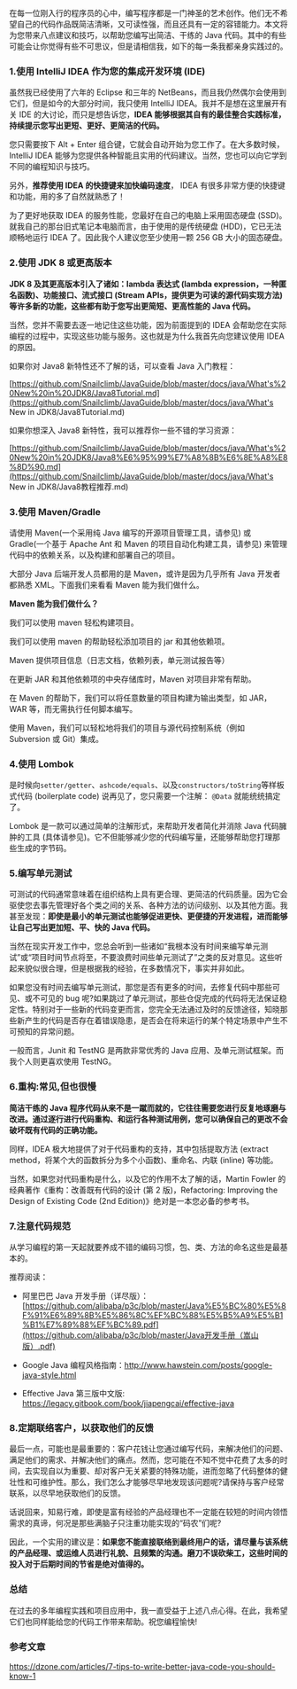 在每一位刚入行的程序员的心中，编写程序都是一门神圣的艺术创作。他们无不希望自己的代码作品既简洁清晰，又可读性强，而且还具有一定的容错能力。本文将为您带来八点建议和技巧，以帮助您编写出简洁、干练的 Java 代码。其中的有些可能会让你觉得有些不可思议，但是请相信我，如下的每一条我都亲身实践过的。

### 1.使用 IntelliJ IDEA 作为您的集成开发环境 (IDE)

虽然我已经使用了六年的 Eclipse 和三年的 NetBeans，而且我仍然偶尔会使用到它们，但是如今的大部分时间，我只使用 IntelliJ IDEA。我并不是想在这里展开有关 IDE 的大讨论，而只是想告诉您，**IDEA 能够根据其自有的最佳整合实践标准，持续提示您写出更短、更好、更简洁的代码。**

您只需要按下 Alt + Enter 组合键，它就会自动开始为您工作了。在大多数时候，IntelliJ IDEA 能够为您提供各种智能且实用的代码建议。当然，您也可以向它学到不同的编程知识与技巧。

另外，**推荐使用 IDEA 的快捷键来加快编码速度**， IDEA 有很多非常方便的快捷键和功能，用的多了自然就熟悉了！

为了更好地获取 IDEA 的服务性能，您最好在自己的电脑上采用固态硬盘 (SSD)。就我自己的那台旧式笔记本电脑而言，由于使用的是传统硬盘 (HDD)，它已无法顺畅地运行 IDEA 了。因此我个人建议您至少使用一颗 256 GB 大小的固态硬盘。

### 2.使用 JDK 8 或更高版本

**JDK 8 及其更高版本引入了诸如：lambda 表达式 (lambda expression，一种匿名函数)、功能接口、流式接口 (Stream APIs，提供更为可读的源代码实现方法) 等许多新的功能，这些都有助于您写出更简短、更高性能的 Java 代码。**

当然，您并不需要去逐一地记住这些功能，因为前面提到的 IDEA 会帮助您在实际编程的过程中，实现这些功能与服务。这也就是为什么我首先向您建议使用 IDEA 的原因。

如果你对 Java8 新特性还不了解的话，可以查看 Java 入门教程：

[https://github.com/Snailclimb/JavaGuide/blob/master/docs/java/What's%20New%20in%20JDK8/Java8Tutorial.md](https://github.com/Snailclimb/JavaGuide/blob/master/docs/java/What's New in JDK8/Java8Tutorial.md)

如果你想深入 Java8 新特性，我可以推荐你一些不错的学习资源：

[https://github.com/Snailclimb/JavaGuide/blob/master/docs/java/What's%20New%20in%20JDK8/Java8%E6%95%99%E7%A8%8B%E6%8E%A8%E8%8D%90.md](https://github.com/Snailclimb/JavaGuide/blob/master/docs/java/What's New in JDK8/Java8教程推荐.md)

### 3.使用 Maven/Gradle

请使用 Maven(一个采用纯 Java 编写的开源项目管理工具，请参见) 或 Gradle(一个基于 Apache Ant 和 Maven 的项目自动化构建工具，请参见) 来管理代码中的依赖关系，以及构建和部署自己的项目。

大部分 Java 后端开发人员都用的是 Maven，或许是因为几乎所有 Java 开发者都熟悉 XML。下面我们来看看 Maven 能为我们做什么。

**Maven 能为我们做什么？**

我们可以使用 maven 轻松构建项目。

我们可以使用 maven 的帮助轻松添加项目的 jar 和其他依赖项。

Maven 提供项目信息（日志文档，依赖列表，单元测试报告等）

在更新 JAR 和其他依赖项的中央存储库时，Maven 对项目非常有帮助。

在 Maven 的帮助下，我们可以将任意数量的项目构建为输出类型，如 JAR，WAR 等，而无需执行任何脚本编写。

使用 Maven，我们可以轻松地将我们的项目与源代码控制系统（例如 Subversion 或 Git）集成。

### 4.使用 Lombok

是时候向`setter/getter`、`ashcode/equals`、以及`constructors/toString`等样板式代码 (boilerplate code) 说再见了，您只需要一个注解： `@Data` 就能统统搞定了。

Lombok 是一款可以通过简单的注解形式，来帮助开发者简化并消除 Java 代码臃肿的工具 (具体请参见)。它不但能够减少您的代码编写量，还能够帮助您打理那些生成的字节码。

### 5.编写单元测试

可测试的代码通常意味着在组织结构上具有更合理、更简洁的代码质量。因为它会驱使您去事先管理好各个类之间的关系、各种方法的访问级别、以及其他方面。我甚至发现：**即使是最小的单元测试也能够促进更快、更便捷的开发进程，进而能够让自己写出更加短、平、快的 Java 代码。**

当然在现实开发工作中，您总会听到一些诸如“我根本没有时间来编写单元测试”或“项目时间节点将至，不要浪费时间些单元测试了”之类的反对意见。这些听起来貌似很合理，但是根据我的经验，在多数情况下，事实并非如此。

如果您没有时间去编写单元测试，那您是否有更多的时间，去修复代码中那些可见、或不可见的 bug 呢?如果跳过了单元测试，那些仓促完成的代码将无法保证稳定性。特别对于一些新的代码变更而言，您完全无法通过及时的反馈途径，知晓那些新产生的代码是否存在着错误隐患，是否会在将来运行的某个特定场景中产生不可预知的异常问题。

一般而言，Junit 和 TestNG 是两款非常优秀的 Java 应用、及单元测试框架。而我个人则更喜欢使用 TestNG。

### 6.重构:常见,但也很慢

**简洁干练的 Java 程序代码从来不是一蹴而就的，它往往需要您进行反复地琢磨与改进。通过逐行进行代码重构、和运行各种测试用例，您可以确保自己的更改不会破坏既有代码的正确功能。**

同样，IDEA 极大地提供了对于代码重构的支持，其中包括提取方法 (extract method，将某个大的函数拆分为多个小函数)、重命名、内联 (inline) 等功能。

当然，如果您对代码重构是什么，以及它的作用不太了解的话，Martin Fowler 的经典著作《重构：改善既有代码的设计 (第 2 版)，Refactoring: Improving the Design of Existing Code (2nd Edition)》绝对是一本您必备的参考书。

### 7.注意代码规范

从学习编程的第一天起就要养成不错的编码习惯，包、类、方法的命名这些是最基本的。

推荐阅读：

- 阿里巴巴 Java 开发手册（详尽版）：[https://github.com/alibaba/p3c/blob/master/Java%E5%BC%80%E5%8F%91%E6%89%8B%E5%86%8C%EF%BC%88%E5%B5%A9%E5%B1%B1%E7%89%88%EF%BC%89.pdf](https://github.com/alibaba/p3c/blob/master/Java开发手册（嵩山版）.pdf)

- Google Java 编程风格指南：http://www.hawstein.com/posts/google-java-style.html

- Effective Java 第三版中文版: https://legacy.gitbook.com/book/jiapengcai/effective-java

### 8.定期联络客户，以获取他们的反馈

最后一点，可能也是最重要的：客户花钱让您通过编写代码，来解决他们的问题、满足他们的需求、并解决他们的痛点。然而，您可能在不知不觉中花费了太多的时间，去实现自以为重要、却对客户无关紧要的特殊功能，进而忽略了代码整体的健壮性和可维护性。那么，我们怎么才能够尽早地发现该问题呢?请保持与客户经常联系，以尽早地获取他们的反馈。

话说回来，知易行难，即使是富有经验的产品经理也不一定能在较短的时间内领悟需求的真谛，何况是那些满脑子只注重功能实现的“码农”们呢?

因此，一个实用的建议是：**如果您不能直接联络到最终用户的话，请尽量与该系统的产品经理、或运维人员进行礼貌、且频繁的沟通。磨刀不误砍柴工，这些时间的投入对于后期时间的节省是绝对值得的。**

### 总结

在过去的多年编程实践和项目应用中，我一直受益于上述八点心得。在此，我希望它们也同样能给您的代码工作带来帮助。祝您编程愉快!

### 参考文章

https://dzone.com/articles/7-tips-to-write-better-java-code-you-should-know-1